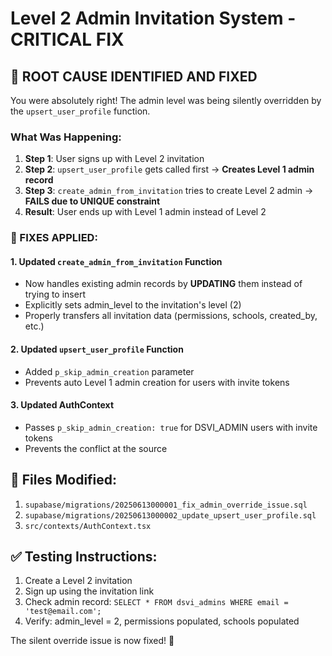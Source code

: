 # Level 2 Admin Invitation System - CRITICAL FIX

## 🎯 ROOT CAUSE IDENTIFIED AND FIXED

You were absolutely right! The admin level was being silently overridden by the `upsert_user_profile` function.

### What Was Happening:
1. **Step 1**: User signs up with Level 2 invitation 
2. **Step 2**: `upsert_user_profile` gets called first → **Creates Level 1 admin record**
3. **Step 3**: `create_admin_from_invitation` tries to create Level 2 admin → **FAILS due to UNIQUE constraint**
4. **Result**: User ends up with Level 1 admin instead of Level 2

### 🔧 FIXES APPLIED:

#### 1. **Updated `create_admin_from_invitation` Function**
- Now handles existing admin records by **UPDATING** them instead of trying to insert
- Explicitly sets admin_level to the invitation's level (2) 
- Properly transfers all invitation data (permissions, schools, created_by, etc.)

#### 2. **Updated `upsert_user_profile` Function** 
- Added `p_skip_admin_creation` parameter
- Prevents auto Level 1 admin creation for users with invite tokens

#### 3. **Updated AuthContext**
- Passes `p_skip_admin_creation: true` for DSVI_ADMIN users with invite tokens
- Prevents the conflict at the source

## 📁 Files Modified:
1. `supabase/migrations/20250613000001_fix_admin_override_issue.sql`
2. `supabase/migrations/20250613000002_update_upsert_user_profile.sql`  
3. `src/contexts/AuthContext.tsx`

## ✅ Testing Instructions:
1. Create a Level 2 invitation 
2. Sign up using the invitation link
3. Check admin record: `SELECT * FROM dsvi_admins WHERE email = 'test@email.com';`
4. Verify: admin_level = 2, permissions populated, schools populated

The silent override issue is now fixed! 🎉
